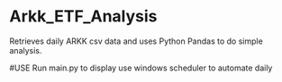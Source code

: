 # Arkk_ETF_Analysis
Retrieves daily ARKK csv data and uses Python Pandas to do simple analysis.

#USE
Run main.py to display
use windows scheduler to automate daily
